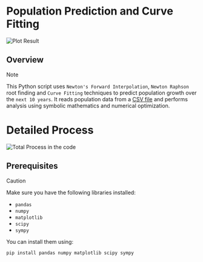 # Population Prediction and Curve Fitting

![Plot Result](https://github.com/mehedi37/LAB/assets/41261534/aa42407e-79d1-4614-a6c7-a16089b5c2f0)



## Overview
> [!NOTE]
> This Python script uses `Newton's Forward Interpolation`, `Newton Raphson` root finding and `Curve Fitting` techniques to predict population growth over the `next 10 years`. It reads population data from a [CSV file](https://raw.githubusercontent.com/mehedi37/LAB/main/2-2/numerical/data.csv) and performs analysis using symbolic mathematics and numerical optimization.

# Detailed Process
![Total Process in the code](https://github.com/mehedi37/LAB/assets/41261534/0d9ee6c4-6fb4-4416-87a9-4b596a2a5744)


## Prerequisites
> [!CAUTION]
> Make sure you have the following libraries installed:
- `pandas`
- `numpy`
- `matplotlib`
- `scipy`
- `sympy`

You can install them using:
```python
pip install pandas numpy matplotlib scipy sympy
```
